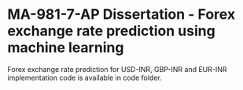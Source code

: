 # MA-981-7-AP Dissertation - Forex exchange rate prediction using machine learning
Forex exchange rate prediction for USD-INR, GBP-INR and EUR-INR implementation code is available in code folder.
